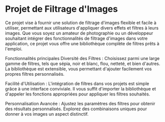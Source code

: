 # Projet de Filtrage d'Images

Ce projet vise à fournir une solution de filtrage d'images flexible et facile à utiliser, permettant aux utilisateurs d'appliquer divers effets et filtres à leurs images. Que vous soyez un amateur de photographie ou un développeur souhaitant intégrer des fonctionnalités de filtrage d'images dans votre application, ce projet vous offre une bibliothèque complète de filtres prêts à l'emploi.

Fonctionnalités principales
Diversité des Filtres : Choisissez parmi une large gamme de filtres, tels que sépia, noir et blanc, flou, netteté, et bien d'autres. La bibliothèque est extensible, vous permettant d'ajouter facilement vos propres filtres personnalisés.

Facilité d'Utilisation : L'intégration de filtres dans vos projets est simple grâce à une interface conviviale. Il vous suffit d'importer la bibliothèque et d'appeler les fonctions appropriées pour appliquer les filtres souhaités.

Personnalisation Avancée : Ajustez les paramètres des filtres pour obtenir des résultats personnalisés. Explorez des combinaisons uniques pour donner à vos images un aspect distinctif.

